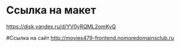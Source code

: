 # Ссылка на макет
https://disk.yandex.ru/d/YV0yRQML2omKyQ

#Ссылка на сайт
http://movies479-frontend.nomoredomainsclub.ru